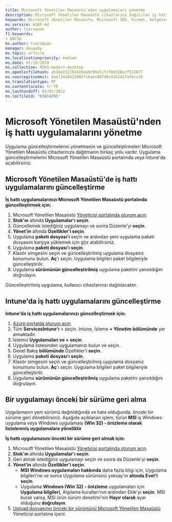```yaml
---
title: Microsoft Yönetilen Masaüstü'nden uygulamaları yönetme
description: Microsoft Yönetilen Masaüstü cihazlarına dağıtılan iş hattı uygulamalarını güncelleştirme hakkında bilgi
keywords: Microsoft Yönetilen Masaüstü, Microsoft 365, hizmet, belgeler
ms.service: m365-md
author: tiaraquan
f1.keywords:
- NOCSH
ms.author: tiaraquan
manager: dougeby
ms.topic: article
ms.localizationpriority: medium
ms.date: 01/18/2019
ms.collection: M365-modern-desktop
ms.openlocfilehash: a51be2521924164a8c90a51fcf99328ecf511877
ms.sourcegitcommit: bae72428d229827cba4c807d9cd362417afbcccb
ms.translationtype: MT
ms.contentlocale: tr-TR
ms.lasthandoff: 02/02/2022
ms.locfileid: "63014295"
---
```

# <a name="manage-line-of-business-apps-in-microsoft-managed-desktop"></a>Microsoft Yönetilen Masaüstü'nden iş hattı uygulamalarını yönetme

<!--Application management -->

Uygulama güncelleştirmelerini yönetmenin ve güncelleştirmeleri Microsoft Yönetilen Masaüstü cihazlarınıza dağıtmanın birkaç yolu vardır. Uygulama güncelleştirmelerini Microsoft Yönetilen Masaüstü portalında veya Intune'da açabilirsiniz.

<span id="update-app-mmd" />

## <a name="update-line-of-business-apps-in-microsoft-managed-desktop"></a>Microsoft Yönetilen Masaüstü'de iş hattı uygulamalarını güncelleştirme

**İş hattı uygulamalarınızı Microsoft Yönetilen Masaüstü portalında güncelleştirmek için:**

1. Microsoft Yönetilen Masaüstü [Yöneticisi portalında oturum açın](https://aka.ms/mmdportal).
1. **Stok'ın** altında **Uygulamalar'ı seçin**.  
1. Güncellemek istediğiniz uygulamayı ve sonra Düzenle'yi **seçin**.
1. **Yönet'in** altında **Özellikler'i seçin**.
1. Uygulama **paketi dosyası'ı** seçin ve ardından yeni uygulama paketi dosyasını karşıya yüklemek için göz atabilirsiniz.
1. Uygulama **paketi dosyası'ı seçin**.
1. Klasör simgesini seçin ve güncelleştirilmiş uygulama dosyanız konumunu bulun. **Aç**'ı seçin. Uygulama bilgileri paket bilgileriyle güncelleştirilir.
1. Uygulama **sürümünün güncelleştirilmiş** uygulama paketini yansıtdığını doğrulayın.

Güncelleştirilmiş uygulama, kullanıcı cihazlarınızı dağıtılacaktır.

<span id="update-app-intune" />

## <a name="update-line-of-business-apps-in-intune"></a>Intune'da iş hattı uygulamalarını güncelleştirme

**Intune'da iş hattı uygulamalarınızı güncelleştirmek için:**

1. [Azure portalda oturum açın](https://portal.azure.com).
2. Tüm **ServicesIntune'ı** >  seçin. Intune, İzleme **+ Yönetim bölümünde** yer almaktadır.
3. İstemci **Uygulamaları ve > seçin**.
4. Uygulama listesinden uygulamanızı bulun ve seçin.
5. Genel Bakış **bölümünde** Özellikler'i **seçin**.
6. Uygulama **paketi dosyası'ı seçin**.
7. Klasör simgesini seçin ve güncelleştirilmiş uygulama dosyanız konumunu bulun. **Aç**'ı seçin. Uygulama bilgileri paket bilgileriyle güncelleştirilir.
8. Uygulama **sürümünün güncelleştirilmiş** uygulama paketini yansıtdığını doğrulayın.

<span id="roll-back-app-mmd" />

## <a name="roll-back-an-app-to-a-previous-version"></a>Bir uygulamayı önceki bir sürüme geri alma

Uygulamanın yeni sürümü dağıtıldığında ve hata olduğunda, önceki bir sürüme geri dönebilirsiniz. Aşağıda açıklanan işlem, türün **MSI** iş Windows uygulama veya Windows uygulaması **(Win 32) - önizleme olarak listelenmiş uygulamalara yöneliktir**

**İş hattı uygulamasını önceki bir sürüme geri almak için:**

1. Microsoft Yönetilen Masaüstü [Yöneticisi portalında oturum açın](https://aka.ms/mmdportal).
2. **Stok'ın** altında **Uygulamalar'ı seçin**.  
3. Geri almak istediğiniz uygulamayı seçin ve sonra da Düzenle'yi **seçin**.
4. **Yönet'in** altında **Özellikler'i seçin**.
    - **MSI Windows uygulamaları hakkında** daha fazla bilgi için, Uygulama bilgileri'ne ve sonra Uygulama sürümünü yoksay'ın **altında Evet'i** **seçin**.
    - Uygulama **Windows (Win 32) - önizleme** uygulamaları için **Uygulama bilgileri,** Algılama kuralları'nın ardından Ekle'yi **seçin**.
    MSI kuralı varsa, MSI ürün sürüm denetimi'nin **Hayır olarak** ayar olduğunu **doğrulayın**.
5. [Upload dosyasının önceki bir sürümünü Microsoft Yönetilen Masaüstü](../get-started/deploy-apps.md) Yöneticisi portalına içerir.  
